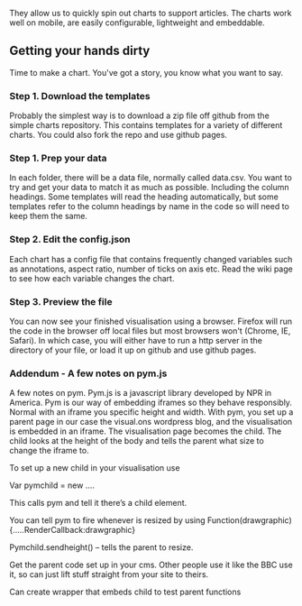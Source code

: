 They allow us to quickly spin out charts to support articles. The charts work well on mobile, are easily configurable, lightweight and embeddable. 

## Getting your hands dirty

Time to make a chart. You've got a story, you know what you want to say.

### Step 1. Download the templates

Probably the simplest way is to download a zip file off github from the simple charts repository.  This contains templates for a variety of different charts. You could also fork the repo and use github pages.

### Step 1. Prep your data

In each folder, there will be a data file, normally called data.csv. You want to try and get your data to match it as much as possible. Including the column headings. Some templates will read the heading automatically, but some templates refer to the column headings by name in the code so will need to keep them the same. 

### Step 2. Edit the config.json

Each chart has a config file that contains frequently changed variables such as annotations, aspect ratio, number of ticks on axis etc. Read the wiki page to see how each variable changes the chart.

### Step 3. Preview the file

You can now see your finished visualisation using a browser. Firefox will run the code in the browser off local files but most browsers won't (Chrome, IE, Safari). In which case, you will either have to run a http server in the directory of your file, or load it up on github and use github pages. 

### Addendum - A few notes on pym.js

A few notes on pym. Pym.js is a javascript library developed by NPR in America. Pym is our way of embedding iframes so they behave responsibly. Normal with an iframe you specific height and width. With pym, you set up a parent page in our case the visual.ons wordpress blog, and the visualisation is embedded in an iframe. The visualisation page becomes the child. The child looks at the height of the body and tells the parent what size to change the iframe to. 

To set up a new child in your visualisation use

Var pymchild = new ….

This calls pym and tell it there’s a child element.

You can tell pym to fire whenever is resized by using
Function(drawgraphic){…..RenderCallback:drawgraphic}

Pymchild.sendheight() – tells the parent to resize.

Get the parent code set up in your cms. Other people use it like the BBC use it, so can just lift stuff straight from your site to theirs.

Can create wrapper that embeds child to test parent functions